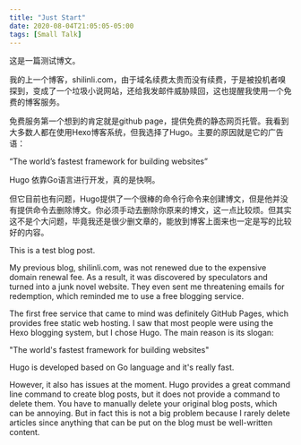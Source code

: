 ```yaml
---
title: "Just Start"
date: 2020-08-04T21:05:05-05:00
tags: [Small Talk]
---
```

这是一篇测试博文。

我的上一个博客，shilinli.com，由于域名续费太贵而没有续费，于是被投机者嗅探到，变成了一个垃圾小说网站，还给我发邮件威胁赎回，这也提醒我使用一个免费的博客服务。

免费服务第一个想到的肯定就是github page，提供免费的静态网页托管。我看到大多数人都在使用Hexo博客系统，但我选择了Hugo。主要的原因就是它的广告语：

“The world’s fastest framework for building websites”

Hugo 依靠Go语言进行开发，真的是快啊。

但它目前也有问题，Hugo提供了一个很棒的命令行命令来创建博文，但是他并没有提供命令去删除博文。你必须手动去删除你原来的博文，这一点比较烦。但其实这不是个大问题，毕竟我还是很少删文章的，能放到博客上面来也一定是写的比较好的内容。

This is a test blog post.

My previous blog, shilinli.com, was not renewed due to the expensive domain renewal fee. As a result, it was discovered by speculators and turned into a junk novel website. They even sent me threatening emails for redemption, which reminded me to use a free blogging service.

The first free service that came to mind was definitely GitHub Pages, which provides free static web hosting. I saw that most people were using the Hexo blogging system, but I chose Hugo. The main reason is its slogan:

"The world's fastest framework for building websites"

Hugo is developed based on Go language and it's really fast.

However, it also has issues at the moment. Hugo provides a great command line command to create blog posts, but it does not provide a command to delete them. You have to manually delete your original blog posts, which can be annoying. But in fact this is not a big problem because I rarely delete articles since anything that can be put on the blog must be well-written content.
